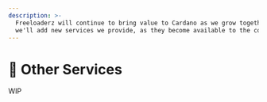 ```yaml
---
description: >-
  Freeloaderz will continue to bring value to Cardano as we grow together. Here
  we'll add new services we provide, as they become available to the community.
---
```


# 💾 Other Services

WIP
